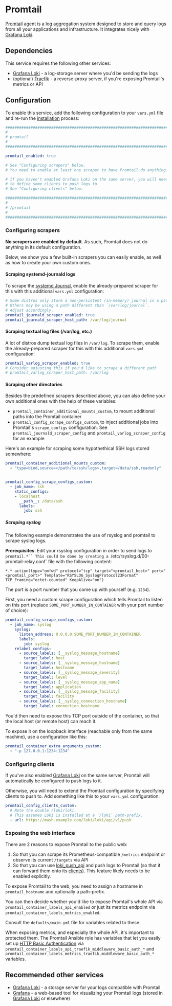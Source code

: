 # Promtail

[Promtail](https://grafana.com/oss/promtail/) agent is a log aggregation system designed to store and query logs from all your applications and infrastructure. It integrates nicely with [Grafana Loki](./grafana-loki.md).


## Dependencies

This service requires the following other services:

- [Grafana Loki](grafana-loki.md) - a log-storage server where you'd be sending the logs
- (optional) [Traefik](traefik.md) - a reverse-proxy server, if you're exposing Promtail's metrics or API


## Configuration

To enable this service, add the following configuration to your `vars.yml` file and re-run the [installation](../installing.md) process:

```yaml
########################################################################
#                                                                      #
# promtail                                                             #
#                                                                      #
########################################################################

promtail_enabled: true

# See "Configuring scrapers" below.
# You need to enable at least one scraper to have Promtail do anything.

# If you haven't enabled Grafana Loki on the same server, you will need
# to define some clients to push logs to.
# See "Configuring clients" below.

########################################################################
#                                                                      #
# /promtail                                                            #
#                                                                      #
########################################################################
```

### Configuring scrapers

**No scrapers are enabled by default**. As such, Promtail does not do anything in its default configuration.

Below, we show you a few built-in scrapers you can easily enable, as well as how to create your own custom ones.

#### Scraping systemd-journald logs

To scrape the [systemd Journal](https://wiki.archlinux.org/title/Systemd/Journal), enable the already-prepared scraper for this with this additional `vars.yml` configuration:

```yml
# Some distros only store a non-persistent (in-memory) journal in a path like in `/run/log/journal`.
# Others may be using a path different than `/var/log/journal`.
# Adjust accordingly.
promtail_journald_scraper_enabled: true
promtail_journald_scraper_host_path: /var/log/journal
```

#### Scraping textual log files (/var/log, etc.)

A lot of distros dump textual log files in `/var/log`. To scrape them, enable the already-prepared scraper for this with this additional `vars.yml` configuration:

```yml
promtail_varlog_scraper_enabled: true
# Consider adjusting this if you'd like to scrape a different path
# promtail_varlog_scraper_host_path: /var/log
```

#### Scraping other directories

Besides the predefined scrapers described above, you can also define your own additional ones with the help of these variables:

- `promtail_container_additional_mounts_custom`, to mount additional paths into the Promtail container
- `promtail_config_scrape_configs_custom`, to inject additional jobs into Promtail's `scrape_configs` configuration. See `promtail_journald_scraper_config` and `promtail_varlog_scraper_config` for an example

Here's an example for scraping some hypothethical SSH logs stored somewhere:

```yml
promtail_container_additional_mounts_custom:
  - "type=bind,source=</path/to/ssh/logs>,target=/data/ssh,readonly"


promtail_config_scrape_configs_custom:
  - job_name: ssh
    static_configs:
    - localhost
      __path__: /data/ssh
      labels:
        job: ssh
```

##### Scraping syslog

The following example demonstrates the use of rsyslog and promtail to scrape syslog logs.

**Prerequisites**: Edit your rsyslog configuration in order to send logs to `promtail.*``
This could be done by creating a `/etc/rsyslog.d/00-promtail-relay.conf` file with the following content:

```
*.* action(type="omfwd" protocol="tcp" target="<promtail_host>" port="<promtail_port>" Template="RSYSLOG_SyslogProtocol23Format" TCP_Framing="octet-counted" KeepAlive="on")
```

The port is a port number that you come up with yourself (e.g. `1234`).

First, you need a custom scrape configuration which tells Promtail to listen on this port (replace `SOME_PORT_NUMBER_IN_CONTAINER` with your port number of choice):

```yaml
promtail_config_scrape_configs_custom:
  - job_name: syslog
    syslog:
      listen_address: 0.0.0.0:SOME_PORT_NUMBER_IN_CONTAINER
      labels:
        job: syslog
    relabel_configs:
      - source_labels: [__syslog_message_hostname]
        target_label: host
      - source_labels: [__syslog_message_hostname]
        target_label: hostname
      - source_labels: [__syslog_message_severity]
        target_label: level
      - source_labels: [__syslog_message_app_name]
        target_label: application
      - source_labels: [__syslog_message_facility]
        target_label: facility
      - source_labels: [__syslog_connection_hostname]
        target_label: connection_hostname
```

You'd then need to expose this TCP port outside of the container, so that the local host (or remote host) can reach it.

To expose it on the loopback interface (reachable only from the same machine), use a configuration like this:
```yaml
promtail_container_extra_arguments_custom:
  - "-p 127.0.0.1:1234:1234"
```


### Configuring clients

If you've also enabled [Grafana Loki](./grafana-loki.md) on the same server, Promtail will automatically be configured to push logs to it.

Otherwise, you will need to extend the Promtail configuration by specifying clients to push to. Add something like this to your `vars.yml` configuration:

```yml
promtail_config_clients_custom:
  # Note the double /loki/loki.
  # This assumes Loki is installed at a `/loki` path-prefix.
  - url: https://mash.example.com/loki/loki/api/v1/push
```

### Exposing the web interface

There are 2 reasons to expose Promtail to the public web:

1. So that you can scrape its Prometheus-compatible `/metrics` endpoint or observe its current `/targets` via API
2. So that you can use [loki_push_api](https://grafana.com/docs/loki/latest/send-data/promtail/configuration/#loki_push_api) and push logs to Promtail (so that it can forward them onto its [clients](#configuring-clients)). This feature likely needs to be enabled explicitly.

To expose Promtail to the web, you need to assign a hostname in `promtail_hostname` and optionally a path-prefix.

You can then decide whether you'd like to expose Promtail's whole API via `promtail_container_labels_api_enabled` or just its metrics endpoint via `promtail_container_labels_metrics_enabled`.

Consult the `defaults/main.yml` file for variables related to these.

When exposing metrics, and especially the whole API, it's important to protected them. The Promtail Ansible role has variables that let you easily set up [HTTP Basic Authentication](https://developer.mozilla.org/en-US/docs/Web/HTTP/Authentication) via `promtail_container_labels_api_traefik_middleware_basic_auth_*` and `promtail_container_labels_metrics_traefik_middleware_basic_auth_*` variables.



## Recommended other services

- [Grafana Loki](grafana-loki.md) - a storage server for your logs compatible with Promtail
- [Grafana](grafana.md) - a web-based tool for visualizing your Promtail logs (stored in [Grafana Loki](grafana-loki.md) or elsewhere)
